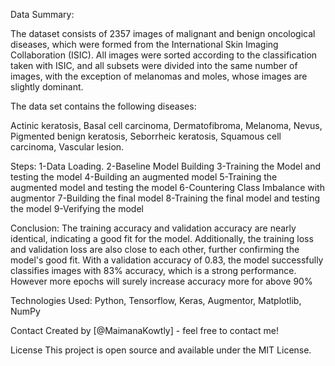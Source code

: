
Data Summary:

The dataset consists of 2357 images of malignant and benign oncological diseases, which were formed from the International Skin Imaging Collaboration (ISIC). All images were sorted according to the classification taken with ISIC, and all subsets were divided into the same number of images, with the exception of melanomas and moles, whose images are slightly dominant.

The data set contains the following diseases:

Actinic keratosis,
Basal cell carcinoma,
Dermatofibroma,
Melanoma,
Nevus,
Pigmented benign keratosis,
Seborrheic keratosis,
Squamous cell carcinoma,
Vascular lesion.

Steps:
1-Data Loading.
2-Baseline Model Building
3-Training the Model and testing the model
4-Building an augmented model
5-Training the augmented model and testing the model
6-Countering Class Imbalance with augmentor
7-Building the final model
8-Training the final model and testing the model
9-Verifying the model


Conclusion:
The training accuracy and validation accuracy are nearly identical, indicating a good fit for the model. Additionally, the training loss and validation loss are also close to each other, further confirming the model's good fit. With a validation accuracy of 0.83, the model successfully classifies images with 83% accuracy, which is a strong performance.
However more epochs will surely increase accuracy more for above 90%

Technologies Used:
Python,
Tensorflow,
Keras,
Augmentor,
Matplotlib,
NumPy

Contact
Created by [@MaimanaKowtly] - feel free to contact me!

License
This project is open source and available under the MIT License.
